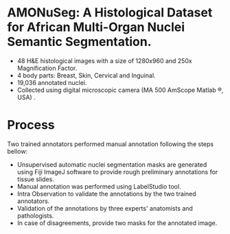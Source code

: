 # AMONuSeg: A Histological Dataset for African Multi-Organ Nuclei Semantic Segmentation.

* 48 H&E histological images with a size of 1280x960 and 250x Magnification Factor.
* 4 body parts: Breast, Skin, Cervical and Inguinal.
* 19,036 annotated nuclei.
* Collected using digital microscopic camera (MA 500 AmScope Matlab ®, USA) .


# Process 
Two trained annotators performed manual annotation following the steps bellow:

* Unsupervised automatic nuclei segmentation masks are generated using Fiji ImageJ software to provide rough preliminary annotations for tissue slides.
* Manual annotation was performed using LabelStudio tool. 
* Intra Observation to validate the annotations by the two trained annotators.
* Validation of the annotations by three experts' anatomists and pathologists. 
* In case of disagreements, provide two masks for the annotated image.

